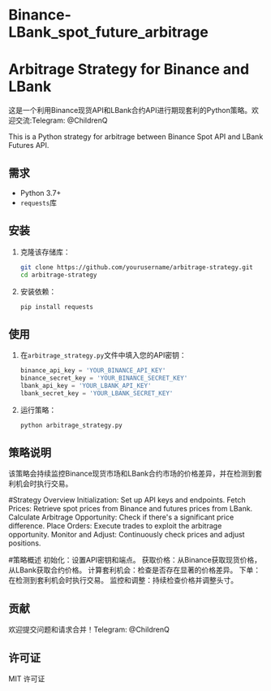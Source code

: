 # Binance-LBank_spot_future_arbitrage
# Arbitrage Strategy for Binance and LBank

这是一个利用Binance现货API和LBank合约API进行期现套利的Python策略。欢迎交流:Telegram: @ChildrenQ

This is a Python strategy for arbitrage between Binance Spot API and LBank Futures API.

## 需求

- Python 3.7+
- `requests`库

## 安装

1. 克隆该存储库：

    ```bash
    git clone https://github.com/yourusername/arbitrage-strategy.git
    cd arbitrage-strategy
    ```

2. 安装依赖：

    ```bash
    pip install requests
    ```

## 使用

1. 在`arbitrage_strategy.py`文件中填入您的API密钥：

    ```python
    binance_api_key = 'YOUR_BINANCE_API_KEY'
    binance_secret_key = 'YOUR_BINANCE_SECRET_KEY'
    lbank_api_key = 'YOUR_LBANK_API_KEY'
    lbank_secret_key = 'YOUR_LBANK_SECRET_KEY'
    ```

2. 运行策略：

    ```bash
    python arbitrage_strategy.py
    ```

## 策略说明

该策略会持续监控Binance现货市场和LBank合约市场的价格差异，并在检测到套利机会时执行交易。

#Strategy Overview
Initialization: Set up API keys and endpoints.
Fetch Prices: Retrieve spot prices from Binance and futures prices from LBank.
Calculate Arbitrage Opportunity: Check if there's a significant price difference.
Place Orders: Execute trades to exploit the arbitrage opportunity.
Monitor and Adjust: Continuously check prices and adjust positions.

#策略概述
初始化：设置API密钥和端点。
获取价格：从Binance获取现货价格，从LBank获取合约价格。
计算套利机会：检查是否存在显著的价格差异。
下单：在检测到套利机会时执行交易。
监控和调整：持续检查价格并调整头寸。

## 贡献

欢迎提交问题和请求合并！Telegram: @ChildrenQ

## 许可证

MIT 许可证
